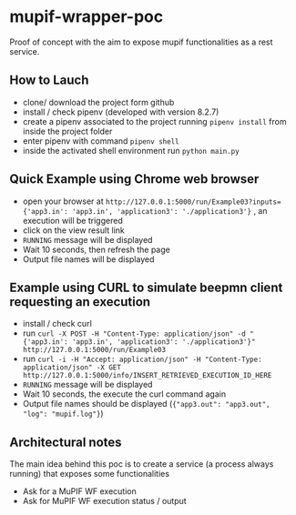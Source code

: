 # mupif-wrapper-poc
Proof of concept with the aim to expose mupif functionalities as a rest service. 

## How to Lauch
- clone/ download the project form github
- install / check pipenv (developed with version 8.2.7) 
- create a pipenv associated to the project running `pipenv install` from inside the project folder
- enter pipenv with command `pipenv shell`
- inside the activated shell environment run `python main.py`

## Quick Example using Chrome web browser
- open your browser at `http://127.0.0.1:5000/run/Example03?inputs={'app3.in': 'app3.in', 'application3': './application3'}` , an execution will be triggered
- click on the view result link
- `RUNNING` message will be displayed
- Wait 10 seconds, then refresh the page 
- Output file names will be displayed 

## Example using CURL to simulate beepmn client requesting an execution
- install / check  curl 
- run `curl -X POST -H "Content-Type: application/json" -d "{'app3.in': 'app3.in', 'application3': './application3'}" http://127.0.0.1:5000/run/Example03`
- run `curl -i -H "Accept: application/json" -H "Content-Type: application/json" -X GET http://127.0.0.1:5000/info/INSERT_RETRIEVED_EXECUTION_ID_HERE`
- `RUNNING` message will be displayed
- Wait 10 seconds, the execute the curl command again 
- Output file names should be displayed (`{"app3.out": "app3.out", "log": "mupif.log"}`)

## Architectural notes
The main idea behind this poc is to create a service (a process always running) that exposes some functionalities
- Ask for a MuPIF WF execution 
- Ask for MuPIF WF execution status / output 
